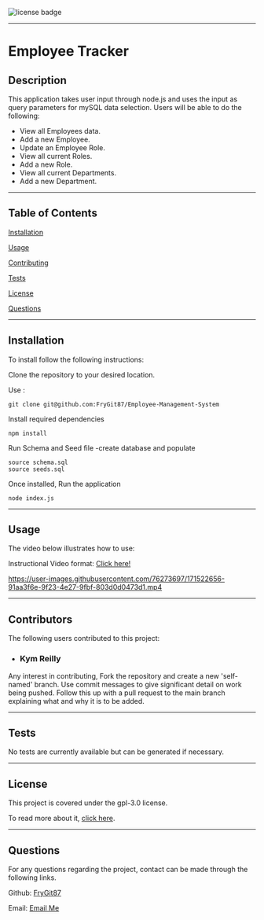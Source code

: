 ![license badge](https://img.shields.io/static/v1?label=license&message=gpl-3.0&color=Blue)

---

# Employee Tracker

## Description

This application takes user input through node.js and uses the input as query parameters for mySQL data selection. Users will be able to do the following:

- View all Employees data.
- Add a new Employee.
- Update an Employee Role.
- View all current Roles.
- Add a new Role.
- View all current Departments.
- Add a new Department.

---

## Table of Contents

[Installation](https://github.com/FryGit87/Employee-Management-System#installation)

[Usage](https://github.com/FryGit87/Employee-Management-System#usage)

[Contributing](https://github.com/FryGit87/Employee-Management-System#contributors)

[Tests](https://github.com/FryGit87/Employee-Management-System#tests)

[License](https://github.com/FryGit87/Employee-Management-System#license)

[Questions](https://github.com/FryGit87/Employee-Management-System#questions)

---

## Installation

To install follow the following instructions:

Clone the repository to your desired location.

Use :

```
git clone git@github.com:FryGit87/Employee-Management-System
```

Install required dependencies

```
npm install
```

Run Schema and Seed file -create database and populate

```
source schema.sql
source seeds.sql
```

Once installed, Run the application

```
node index.js
```

---

## Usage

The video below illustrates how to use:

Instructional Video format: [Click here!](https://drive.google.com/file/d/1sisvBeDqHVszaxB_cTV9LPsoOG0QXeTr/view?usp=sharing)


https://user-images.githubusercontent.com/76273697/171522656-91aa3f6e-9f23-4e27-9fbf-803d0d0473d1.mp4


---

## Contributors

The following users contributed to this project:

- ### Kym Reilly

Any interest in contributing, Fork the repository and create a new 'self-named' branch. Use commit messages to give significant detail on work being pushed. Follow this up with a pull request to the main branch explaining what and why it is to be added.

---

## Tests

No tests are currently available but can be generated if necessary.

---

## License

This project is covered under the gpl-3.0 license.

To read more about it, [click here](https://choosealicense.com/licenses/gpl-3.0).

---

## Questions

For any questions regarding the project, contact can be made through the following links.

Github: [FryGit87](https://github.com/FryGit87)

Email: [Email Me](kymreilly.87@gmail.com)
